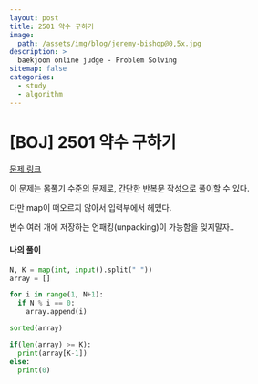 ```yaml
---
layout: post
title: 2501 약수 구하기
image:
  path: /assets/img/blog/jeremy-bishop@0,5x.jpg
description: >
  baekjoon online judge - Problem Solving
sitemap: false
categories:
  - study
  - algorithm
---
```


# [BOJ] 2501 약수 구하기

[문제 링크](https://boj.kr/2501)

이 문제는 몸풀기 수준의 문제로, 간단한 반복문 작성으로 풀이할 수 있다.

다만 map이 떠오르지 않아서 입력부에서 헤맸다.

변수 여러 개에 저장하는 언패킹(unpacking)이 가능함을 잊지말자..


#### 나의 풀이
```python
N, K = map(int, input().split(" "))
array = []

for i in range(1, N+1):
  if N % i == 0:
    array.append(i)

sorted(array)

if(len(array) >= K):
  print(array[K-1])
else:
  print(0)
```
